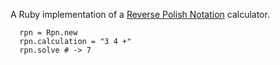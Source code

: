 A Ruby implementation of a [Reverse Polish Notation](https://en.wikipedia.org/wiki/Reverse_Polish_notation) calculator.

```
  rpn = Rpn.new
  rpn.calculation = "3 4 +"
  rpn.solve # -> 7
```